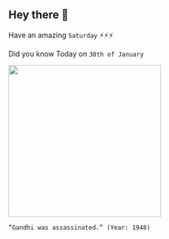 ## Hey there 👋
Have an amazing `Saturday` ⚡⚡⚡

Did you know Today on `30th of January`
 
 [<img src="https://secure-images.rarenewspapers.com/ebayimgs/2.18.2011/image011.jpg" width="300" />](https://en.wikipedia.org/wiki/Assassination_of_Mahatma_Gandhi) 
 ```
“Gandhi was assassinated.” (Year: 1948)
```
